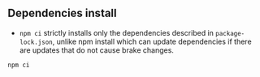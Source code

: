## Dependencies install

* `npm ci` strictly installs only the dependencies described in `package-lock.json`, unlike npm install which can update dependencies if there are updates that do not cause brake changes.
```
npm ci
```
